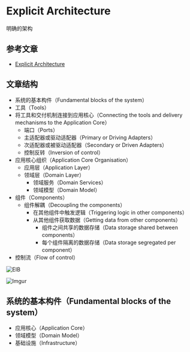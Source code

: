 # Explicit Architecture

明确的架构

## 参考文章

* [Explicit Architecture](https://herbertograca.com/2017/11/16/explicit-architecture-01-ddd-hexagonal-onion-clean-cqrs-how-i-put-it-all-together/)

## 文章结构

* 系统的基本构件（Fundamental blocks of the system）
* 工具（Tools）
* 将工具和交付机制连接到应用核心（Connecting the tools and delivery mechanisms to the Application Core）
  * 端口（Ports）
  * 主适配器或驱动适配器（Primary or Driving Adapters）
  * 次适配器或被驱动适配器（Secondary or Driven Adapters）
  * 控制反转（Inversion of control）
* 应用核心组织（Application Core Organisation）
  * 应用层（Application Layer）
  * 领域层（Domain Layer）
    * 领域服务（Domain Services）
    * 领域模型（Domain Model）
* 组件（Components）
  * 组件解耦（Decoupling the components）
    * 在其他组件中触发逻辑（Triggering logic in other components）
    * 从其他组件获取数据（Getting data from other components）
      * 组件之间共享的数据存储（Data storage shared between components）
      * 每个组件隔离的数据存储（Data storage segregated per component）
* 控制流（Flow of control）

![EIB](https://herbertograca.com/wp-content/uploads/2017/04/fig_7_12_entity_interface_control.jpg)

![Imgur](https://i.imgur.com/Cl21coE.jpeg)

## 系统的基本构件（Fundamental blocks of the system）

* 应用核心（Application Core）
* 领域模型（Domain Model）
* 基础设施（Infrastructure）
